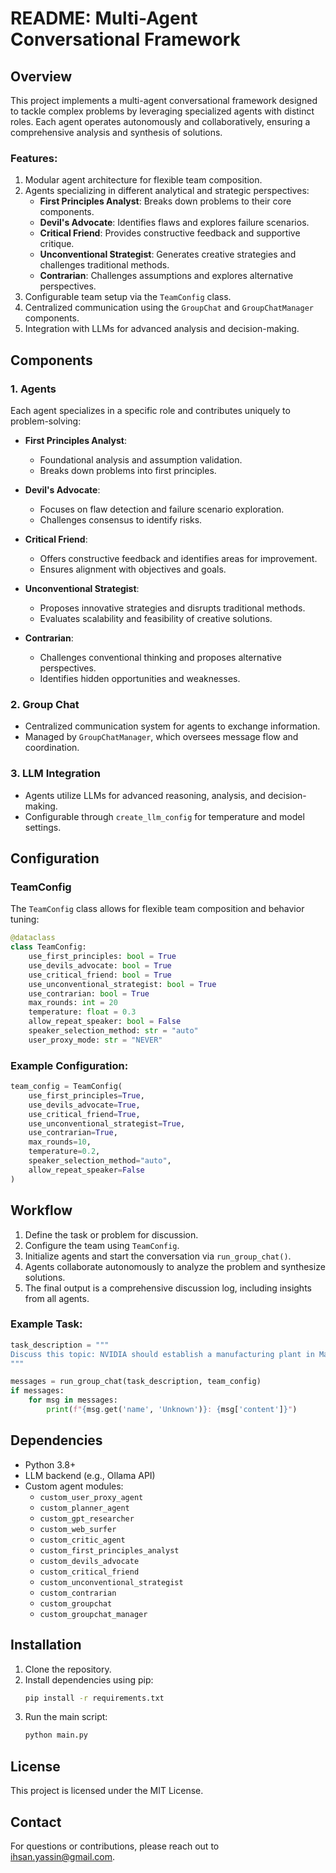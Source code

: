 # README: Multi-Agent Conversational Framework

## Overview

This project implements a multi-agent conversational framework designed to tackle complex problems by leveraging specialized agents with distinct roles. Each agent operates autonomously and collaboratively, ensuring a comprehensive analysis and synthesis of solutions.

### Features:

1. Modular agent architecture for flexible team composition.
2. Agents specializing in different analytical and strategic perspectives:
   - **First Principles Analyst**: Breaks down problems to their core components.
   - **Devil's Advocate**: Identifies flaws and explores failure scenarios.
   - **Critical Friend**: Provides constructive feedback and supportive critique.
   - **Unconventional Strategist**: Generates creative strategies and challenges traditional methods.
   - **Contrarian**: Challenges assumptions and explores alternative perspectives.
3. Configurable team setup via the `TeamConfig` class.
4. Centralized communication using the `GroupChat` and `GroupChatManager` components.
5. Integration with LLMs for advanced analysis and decision-making.

## Components

### 1. **Agents**

Each agent specializes in a specific role and contributes uniquely to problem-solving:

- **First Principles Analyst**:

  - Foundational analysis and assumption validation.
  - Breaks down problems into first principles.

- **Devil's Advocate**:

  - Focuses on flaw detection and failure scenario exploration.
  - Challenges consensus to identify risks.

- **Critical Friend**:

  - Offers constructive feedback and identifies areas for improvement.
  - Ensures alignment with objectives and goals.

- **Unconventional Strategist**:

  - Proposes innovative strategies and disrupts traditional methods.
  - Evaluates scalability and feasibility of creative solutions.

- **Contrarian**:

  - Challenges conventional thinking and proposes alternative perspectives.
  - Identifies hidden opportunities and weaknesses.

### 2. **Group Chat**

- Centralized communication system for agents to exchange information.
- Managed by `GroupChatManager`, which oversees message flow and coordination.

### 3. **LLM Integration**

- Agents utilize LLMs for advanced reasoning, analysis, and decision-making.
- Configurable through `create_llm_config` for temperature and model settings.

## Configuration

### TeamConfig

The `TeamConfig` class allows for flexible team composition and behavior tuning:

```python
@dataclass
class TeamConfig:
    use_first_principles: bool = True
    use_devils_advocate: bool = True
    use_critical_friend: bool = True
    use_unconventional_strategist: bool = True
    use_contrarian: bool = True
    max_rounds: int = 20
    temperature: float = 0.3
    allow_repeat_speaker: bool = False
    speaker_selection_method: str = "auto"
    user_proxy_mode: str = "NEVER"
```

### Example Configuration:

```python
team_config = TeamConfig(
    use_first_principles=True,
    use_devils_advocate=True,
    use_critical_friend=True,
    use_unconventional_strategist=True,
    use_contrarian=True,
    max_rounds=10,
    temperature=0.2,
    speaker_selection_method="auto",
    allow_repeat_speaker=False
)
```

## Workflow

1. Define the task or problem for discussion.
2. Configure the team using `TeamConfig`.
3. Initialize agents and start the conversation via `run_group_chat()`.
4. Agents collaborate autonomously to analyze the problem and synthesize solutions.
5. The final output is a comprehensive discussion log, including insights from all agents.

### Example Task:

```python
task_description = """
Discuss this topic: NVIDIA should establish a manufacturing plant in Malaysia or Indonesia?
"""

messages = run_group_chat(task_description, team_config)
if messages:
    for msg in messages:
        print(f"{msg.get('name', 'Unknown')}: {msg['content']}")
```

## Dependencies

- Python 3.8+
- LLM backend (e.g., Ollama API)
- Custom agent modules:
  - `custom_user_proxy_agent`
  - `custom_planner_agent`
  - `custom_gpt_researcher`
  - `custom_web_surfer`
  - `custom_critic_agent`
  - `custom_first_principles_analyst`
  - `custom_devils_advocate`
  - `custom_critical_friend`
  - `custom_unconventional_strategist`
  - `custom_contrarian`
  - `custom_groupchat`
  - `custom_groupchat_manager`

## Installation

1. Clone the repository.
2. Install dependencies using pip:
   ```bash
   pip install -r requirements.txt
   ```
3. Run the main script:
   ```bash
   python main.py
   ```

## License

This project is licensed under the MIT License.

## Contact

For questions or contributions, please reach out to ihsan.yassin@gmail.com.

